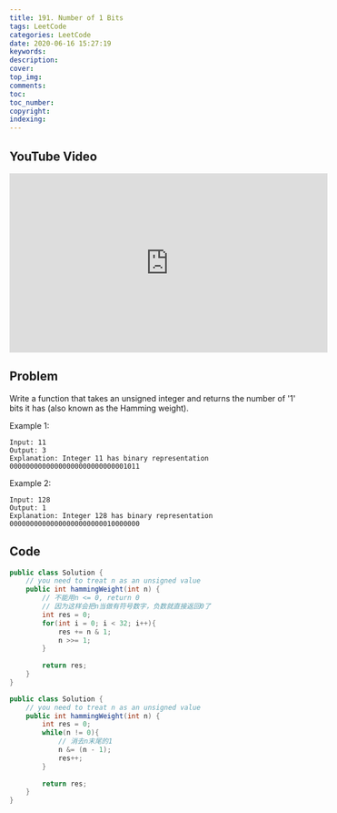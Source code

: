 ```yaml
---
title: 191. Number of 1 Bits
tags: LeetCode
categories: LeetCode
date: 2020-06-16 15:27:19
keywords:
description:
cover:
top_img:
comments:
toc:
toc_number:
copyright:
indexing:
---
```

## YouTube Video
<iframe width="560" height="315" src="https://www.youtube.com/embed/0KAuHtVlN9Y" frameborder="0" allow="accelerometer; autoplay; encrypted-media; gyroscope; picture-in-picture" allowfullscreen></iframe>

## Problem
Write a function that takes an unsigned integer and returns the number of '1' bits it has (also known as the Hamming weight).

Example 1:
```
Input: 11
Output: 3
Explanation: Integer 11 has binary representation 00000000000000000000000000001011 
```
Example 2:
```
Input: 128
Output: 1
Explanation: Integer 128 has binary representation 00000000000000000000000010000000
```
## Code
```java
public class Solution {
    // you need to treat n as an unsigned value
    public int hammingWeight(int n) {
        // 不能用n <= 0, return 0
        // 因为这样会把n当做有符号数字，负数就直接返回0了
        int res = 0;
        for(int i = 0; i < 32; i++){
            res += n & 1;
            n >>= 1;
        }
        
        return res;
    }
}
```

```java
public class Solution {
    // you need to treat n as an unsigned value
    public int hammingWeight(int n) {
        int res = 0;
        while(n != 0){
            // 消去n末尾的1
            n &= (n - 1);
            res++;
        }
        
        return res;
    }
}
```
